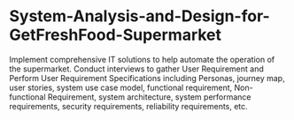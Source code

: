 # System-Analysis-and-Design-for-GetFreshFood-Supermarket
Implement comprehensive IT solutions to help automate the operation of the supermarket. Conduct interviews to gather User Requirement and Perform User Requirement Specifications including Personas, journey map, user stories, system use case model, functional requirement, Non-functional Requirement, system architecture, system  performance requirements, security requirements, reliability requirements, etc.
